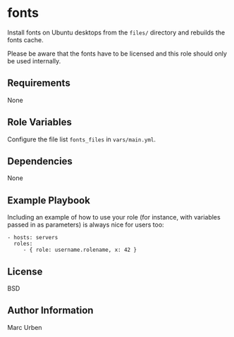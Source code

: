 fonts
=====

Install fonts on Ubuntu desktops from the `files/` directory and rebuilds the fonts cache.

Please be aware that the fonts have to be licensed and this role should only be used internally.

Requirements
------------

None

Role Variables
--------------

Configure the file list `fonts_files` in `vars/main.yml`.


Dependencies
------------

None

Example Playbook
----------------

Including an example of how to use your role (for instance, with variables passed in as parameters) is always nice for users too:

    - hosts: servers
      roles:
         - { role: username.rolename, x: 42 }

License
-------

BSD

Author Information
------------------

Marc Urben

